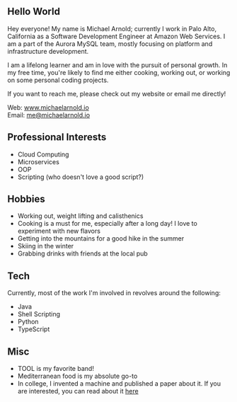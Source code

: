 ## Hello World
Hey everyone! My name is Michael Arnold; currently I work in Palo Alto, California
as a Software Development Engineer at Amazon Web Services. I am a part of the
Aurora MySQL team, mostly focusing on platform and infrastructure development.

I am a lifelong learner and am in love with the pursuit of personal growth. In my
free time, you're likely to find me either cooking, working out, or working on
some personal coding projects.

If you want to reach me, please check out my website or email me directly!

Web: www.michaelarnold.io \
Email: me@michaelarnold.io

## Professional Interests
* Cloud Computing
* Microservices
* OOP
* Scripting (who doesn't love a good script?)

## Hobbies
* Working out, weight lifting and calisthenics
* Cooking is a must for me, especially after a long day! I love to experiment
  with new flavors
* Getting into the mountains for a good hike in the summer
* Skiing in the winter
* Grabbing drinks with friends at the local pub

## Tech
Currently, most of the work I'm involved in revolves around the following:
* Java
* Shell Scripting
* Python
* TypeScript

## Misc
* TOOL is my favorite band!
* Mediterranean food is my absolute go-to
* In college, I invented a machine and published a paper about it. If you are
  interested, you can read about it [here](https://doi.org/10.1063/5.0066218)
